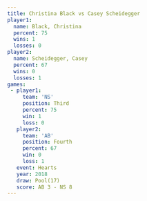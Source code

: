 ```yaml
---
title: Christina Black vs Casey Scheidegger
player1:                  
  name: Black, Christina  
  percent: 75             
  wins: 1                 
  losses: 0               
player2:                  
  name: Scheidegger, Casey
  percent: 67             
  wins: 0                 
  losses: 1               
games:
 - player1:         
     team: 'NS'     
     position: Third
     percent: 75    
     win: 1         
     loss: 0        
   player2:          
     team: 'AB'      
     position: Fourth
     percent: 67     
     win: 0          
     loss: 1         
   event: Hearts     
   year: 2018        
   draw: Pool(17)    
   score: AB 3 - NS 8
---
```


